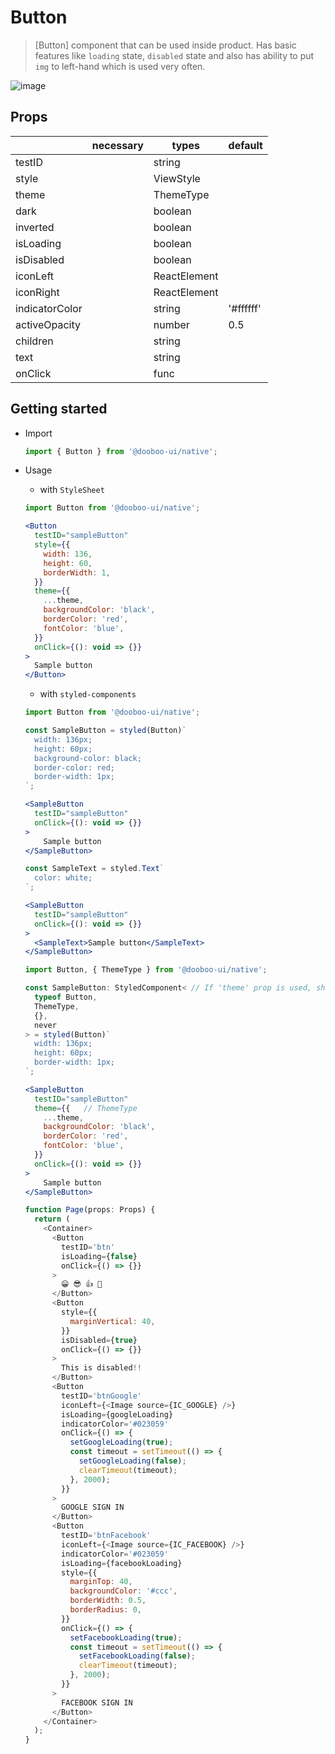 # Button

> [Button] component that can be used inside product. Has basic features like `loading` state, `disabled` state and also has ability to put `img` to left-hand which is used very often.

![image](https://user-images.githubusercontent.com/27461460/62291727-9be84100-b49f-11e9-8ce5-ceaa1dc3153e.png)

## Props

|                | necessary | types                | default |
| -------------- | --------- | -------------------- | ------- |
| testID         |           | string               |         |
| style          |           | ViewStyle            |         |
| theme          |           | ThemeType            |         |
| dark           |           | boolean              |         |
| inverted       |           | boolean              |         |
| isLoading      |           | boolean              |         |
| isDisabled     |           | boolean              |         |
| iconLeft       |           | ReactElement         |         |
| iconRight      |           | ReactElement         |         |
| indicatorColor |           | string               |'#ffffff'|
| activeOpacity  |           | number               |   0.5   |
| children       |           | string               |         |
| text           |           | string               |         |
| onClick        |           | func                 |         |

## Getting started

- Import

  ```javascript
  import { Button } from '@dooboo-ui/native';
  ```

- Usage
  - with `StyleSheet`
  ```jsx
  import Button from '@dooboo-ui/native';

  <Button
    testID="sampleButton"
    style={{
      width: 136,
      height: 60,
      borderWidth: 1,
    }}
    theme={{
      ...theme,
      backgroundColor: 'black',
      borderColor: 'red',
      fontColor: 'blue',
    }}
    onClick={(): void => {}}
  >
    Sample button
  </Button>
  ```

  - with `styled-components`
  ```jsx
  import Button from '@dooboo-ui/native';

  const SampleButton = styled(Button)`
    width: 136px;
    height: 60px;
    background-color: black;
    border-color: red;
    border-width: 1px;
  `;

  <SampleButton
    testID="sampleButton"
    onClick={(): void => {}}
  >
      Sample button
  </SampleButton>

  const SampleText = styled.Text`
    color: white;
  `;

  <SampleButton
    testID="sampleButton"
    onClick={(): void => {}}
  >
    <SampleText>Sample button</SampleText>
  </SampleButton>
  ```

  ```jsx
  import Button, { ThemeType } from '@dooboo-ui/native';

  const SampleButton: StyledComponent< // If 'theme' prop is used, should specify 'ThemeType' for the 'StyledComponent'.
    typeof Button,
    ThemeType,
    {},
    never
  > = styled(Button)`
    width: 136px;
    height: 60px;
    border-width: 1px;
  `;

  <SampleButton
    testID="sampleButton"
    theme={{   // ThemeType
      ...theme,
      backgroundColor: 'black',
      borderColor: 'red',
      fontColor: 'blue',
    }}
    onClick={(): void => {}}
  >
      Sample button
  </SampleButton>
  ```

  ```javascript
  function Page(props: Props) {
    return (
      <Container>
        <Button
          testID='btn'
          isLoading={false}
          onClick={() => {}}
        >
          😀 😎 👍 💯
        </Button>
        <Button
          style={{
            marginVertical: 40,
          }}
          isDisabled={true}
          onClick={() => {}}
        >
          This is disabled!!
        </Button>
        <Button
          testID='btnGoogle'
          iconLeft={<Image source={IC_GOOGLE} />}
          isLoading={googleLoading}
          indicatorColor='#023059'
          onClick={() => {
            setGoogleLoading(true);
            const timeout = setTimeout(() => {
              setGoogleLoading(false);
              clearTimeout(timeout);
            }, 2000);
          }}
        >
          GOOGLE SIGN IN
        </Button>
        <Button
          testID='btnFacebook'
          iconLeft={<Image source={IC_FACEBOOK} />}
          indicatorColor='#023059'
          isLoading={facebookLoading}
          style={{
            marginTop: 40,
            backgroundColor: '#ccc',
            borderWidth: 0.5,
            borderRadius: 0,
          }}
          onClick={() => {
            setFacebookLoading(true);
            const timeout = setTimeout(() => {
              setFacebookLoading(false);
              clearTimeout(timeout);
            }, 2000);
          }}
        >
          FACEBOOK SIGN IN
        </Button>
      </Container>
    );
  }
  ```

```

```
